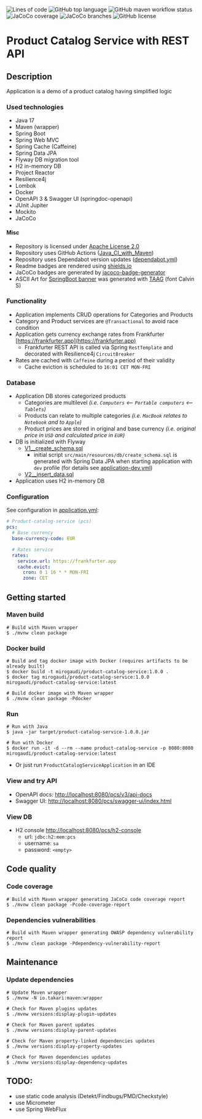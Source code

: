 ![Lines of code](https://img.shields.io/tokei/lines/github/mirogaudi/product-catalog-service)
![GitHub top language](https://img.shields.io/github/languages/top/mirogaudi/product-catalog-service)
![GitHub maven workflow status](https://img.shields.io/github/workflow/status/mirogaudi/product-catalog-service/Java_CI_with_Maven)
![JaCoCo coverage](https://img.shields.io/endpoint?url=https://raw.githubusercontent.com/mirogaudi/product-catalog-service/master/.github/badges/jacoco.json)
![JaCoCo branches](https://img.shields.io/endpoint?url=https://raw.githubusercontent.com/mirogaudi/product-catalog-service/master/.github/badges/branches.json)
![GitHub license](https://img.shields.io/github/license/mirogaudi/product-catalog-service)

# Product Catalog Service with REST API

## Description

Application is a demo of a product catalog having simplified logic

### Used technologies

- Java 17
- Maven (wrapper)
- Spring Boot
- Spring Web MVC
- Spring Cache (Caffeine)
- Spring Data JPA
- Flyway DB migration tool
- H2 in-memory DB
- Project Reactor
- Resilience4j
- Lombok
- Docker
- OpenAPI 3 & Swagger UI (springdoc-openapi)
- JUnit Jupiter
- Mockito
- JaCoCo

#### Misc

- Repository is licensed under [Apache License 2.0](https://www.apache.org/licenses/LICENSE-2.0.html)
- Repository uses GitHub Actions ([Java_CI_with_Maven](.github/workflows/maven.yml))
- Repository uses Dependabot version updates ([dependabot.yml](.github/dependabot.yml))
- Readme badges are rendered using [shields.io](https://github.com/badges/shields)
- JaCoCo badges are generated by [jacoco-badge-generator](https://github.com/cicirello/jacoco-badge-generator)
- ASCII Art for [SpringBoot banner](src/main/resources/banner.txt) was generated
  with [TAAG](http://patorjk.com/software/taag/) (font Calvin S)

### Functionality

- Application implements CRUD operations for Categories and Products
- Category and Product services are `@Transactional` to avoid race condition
- Application gets currency exchange rates from Frankfurter [https://frankfurter.app](https://frankfurter.app)
    - Frankfurter REST API is called via Spring `RestTemplate` and decorated with Resilience4j `CircuitBreaker`
- Rates are cached with `Caffeine` during a period of their validity
    - Cache eviction is scheduled to `16:01 CET MON-FRI`

### Database

- Application DB stores categorized products
    - Categories are multilevel *(i.e. `Computers` <-- `Portable computers` <-- `Tablets`)*
    - Products can relate to multiple categories *(i.e. `MacBook` relates to `Notebook` and to `Apple`)*
    - Product prices are stored in original and base currency *(i.e. original price in `USD` and calculated price
      in `EUR`)*
- DB is initialized with Flyway
    - [V1__create_schema.sql](src/main/resources/db/migration/V1__create_schema.sql)
        - initial script `src/main/resources/db/create_schema.sql` is generated with Spring Data JPA when starting
          application with `dev` profile (for details see [application-dev.yml](src/main/resources/application-dev.yml))
    - [V2__insert_data.sql](src/main/resources/db/migration/V2__insert_data.sql)
- Application uses H2 in-memory DB

### Configuration

See configuration in [application.yml](src/main/resources/application.yml):

```yaml
# Product-catalog-service (pcs)
pcs:
  # Base currency
  base-currency-code: EUR

  # Rates service
  rates:
    service.url: https://frankfurter.app
    cache.evict:
      cron: 0 1 16 * * MON-FRI
      zone: CET
```

## Getting started

### Maven build

```shell
# Build with Maven wrapper
$ ./mvnw clean package
```

### Docker build

```shell
# Build and tag docker image with Docker (requires artifacts to be already built)
$ docker build -t mirogaudi/product-catalog-service:1.0.0 .
$ docker tag mirogaudi/product-catalog-service:1.0.0 mirogaudi/product-catalog-service:latest

# Build docker image with Maven wrapper
$ ./mvnw clean package -Pdocker
```

### Run

```shell
# Run with Java
$ java -jar target/product-catalog-service-1.0.0.jar
  
# Run with Docker
$ docker run -it -d --rm --name product-catalog-service -p 8080:8080 mirogaudi/product-catalog-service:latest
```

- Or just run `ProductCatalogServiceApplication` in an IDE

### View and try API

- OpenAPI docs: [http://localhost:8080/pcs/v3/api-docs](http://localhost:8080/pcs/v3/api-docs)
- Swagger UI: [http://localhost:8080/pcs/swagger-ui/index.html](http://localhost:8080/pcs/swagger-ui/index.html)

### View DB

- H2 console [http://localhost:8080/pcs/h2-console](http://localhost:8080/pcs/h2-console)
    - url: `jdbc:h2:mem:pcs`
    - username: `sa`
    - password: `<empty>`

## Code quality

### Code coverage

```shell
# Build with Maven wrapper generating JaCoCo code coverage report
$ ./mvnw clean package -Pcode-coverage-report
```

### Dependencies vulnerabilities

```shell
# Build with Maven wrapper generating OWASP dependency vulnerability report
$ ./mvnw clean package -Pdependency-vulnerability-report
```

## Maintenance

### Update dependencies

```shell
# Update Maven wrapper
$ ./mvnw -N io.takari:maven:wrapper

# Check for Maven plugins updates
$ ./mvnw versions:display-plugin-updates

# Check for Maven parent updates
$ ./mvnw versions:display-parent-updates

# Check for Maven property-linked dependencies updates
$ ./mvnw versions:display-property-updates

# Check for Maven dependencies updates
$ ./mvnw versions:display-dependency-updates
```

## TODO:

- use static code analysis (Detekt/Findbugs/PMD/Checkstyle)
- use Micrometer
- use Spring WebFlux
